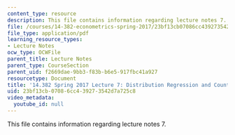 ```yaml
---
content_type: resource
description: This file contains information regarding lecture notes 7.
file: /courses/14-382-econometrics-spring-2017/23bf13cb07086cc439273542d7a725c8_MIT14_382S17_lec7.pdf
file_type: application/pdf
learning_resource_types:
- Lecture Notes
ocw_type: OCWFile
parent_title: Lecture Notes
parent_type: CourseSection
parent_uid: f2669dae-9bb3-f83b-b6e5-917fbc41a927
resourcetype: Document
title: '14.382 Spring 2017 Lecture 7: Distribution Regression and Counterfactual Analysis'
uid: 23bf13cb-0708-6cc4-3927-3542d7a725c8
video_metadata:
  youtube_id: null
---
```

This file contains information regarding lecture notes 7.

